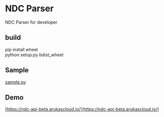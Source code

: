 # NDC Parser

NDC Parser for developer

## build
pip install wheel  
python setup.py bdist_wheel

## Sample
[sample.py](https://github.com/ndc-dev/python-parser/blob/master/sample.py)

## Demo
[https://ndc-api-beta.arukascloud.io/](https://ndc-api-beta.arukascloud.io/)